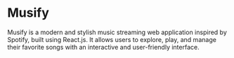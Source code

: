 # Musify
Musify is a modern and stylish music streaming web application inspired by Spotify, built using React.js. It allows users to explore, play, and manage their favorite songs with an interactive and user-friendly interface.
